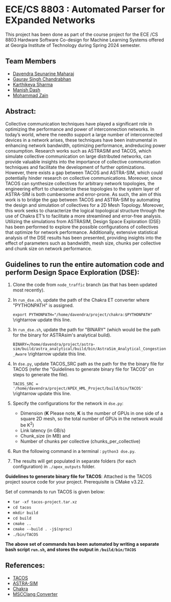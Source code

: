 # ECE/CS 8803 : Automated Parser for EXpanded Networks

This project has been done as part of the course project for the ECE /CS 8803 Hardware Software Co-design for Machine Learning Systems offered at Georgia Institute of Technology during Spring 2024 semester.

## Team Members
* [Davendra Seunarine Maharaj](https://github.com/davendramaharaj1)
* [Gaurav Singh Chandrabhan](https://github.com/Gauravchandrabhan)
* [Karthikeya Sharma](https://github.com/KarthikeyaSharma16)
* [Manish Dash](https://github.com/manishdash123)
* [Mohammad Zain](https://github.com/MZain-electro)

## Abstract:
Collective communication techniques have played a significant role in optimizing the performance and power of interconnection networks. In today’s world, where the needto support a large number of interconnected devices in a network arises, these techniques have been instrumental in enhancing network bandwidth, optimizing performance, andreducing power consumption. Research works such as ASTRASIM and TACOS, which simulate collective communication on large distributed networks, can provide valuable insights into the importance of collective communication techniques and facilitate the development of further optimizations. However, there exists a gap between TACOS and ASTRA-SIM, which could potentially hinder research on collective communications. Moreover, since TACOS can synthesize collectives for arbitrary network topologies, the engineering effort to characterize these topologies to the system layer of ASTRA-SIM is both cumbersome and error-prone. As such, the aim of this work is to bridge the gap between TACOS and ASTRA-SIM by automating the design and simulation of collectives for a 2D Mesh Topology. Moreover, this work seeks to characterize the logical topological structure through the use of Chakra ET’s to facilitate a more streamlined and error-free analysis. Utilizing the simulations from ASTRASIM, Design Space Exploration (DSE) has been performed to explore the possible configurations of collectives that optimize for network performance. Additionally, extensive statistical analysis of the DSE results has been presented, providing insights into the effect of parameters such as bandwidth, mesh size, chunks per collective and chunk size on network performance.


## **Guidelines to run the entire automation code and perform Design Space Exploration (DSE):**

1) Clone the code from `node_traffic` branch (as that has been updated most recently).
2) In `run_dse.sh`, update the path of the Chakra ET converter where "PYTHONPATH" is assigned.

   `export PYTHONPATH="/home/davendra/project/chakra:$PYTHONPATH"` \rightarrow update this line.
   
4) In `run_dse.sh`, update the path for "BINARY" (which would be the path for the binary for ASTRAsim's analytical build).

   `BINARY=/home/davendra/project/astra-sim/build/astra_analytical/build/bin/AstraSim_Analytical_Congestion_Aware` \rightarrow update this line.
   
6) In `dse.py`, update TACOS_SRC path as the path for the the binary file for TACOS (refer the "Guidelines to generate binary file for TACOS" on steps to generate the file).

   `TACOS_SRC = '/home/davendra/project/APEX_HML_Project/build/bin/TACOS'` \rightarrow update this line.
   
8) Specify the configurations for the network in `dse.py`:
   * Dimension (**K** Please note, **K** is the number of GPUs in one side of a square 2D mesh, so the total number of GPUs in the network would be K<sup>2</sup>)
   * Link latency (in GB/s)
   * Chunk_size (in MB) and
   * Number of chunks per collective (chunks_per_collective)
     
9) Run the following command in a terminal : `python3 dse.py`.
    
11) The results will get populated in separate folders (for each configuration) in `./apex_outputs` folder.

**Guidelines to generate binary file for TACOS**:
Attached is the TACOS project source code for your project. Prerequisite is CMake v3.22. 

Set of commands to run TACOS is given below:
* `tar -xf tacos-project.tar.xz`
* `cd tacos`
* `mkdir build`
* `cd build`
* `cmake ..`
* `cmake --build . -j$(nproc)`
* `./bin/TACOS`

**The above set of commands has been automated by writing a separate bash script `run.sh`, and stores the output in `/build/bin/TACOS`**


## References:
* [TACOS](https://arxiv.org/abs/2304.05301)
* [ASTRA-SIM](https://astra-sim.github.io/)
* [Chakra](https://github.com/mlcommons/chakra)
* [MSCClang Converter](https://github.com/jinsun-yoo/chakra/tree/mscclang_converter)


